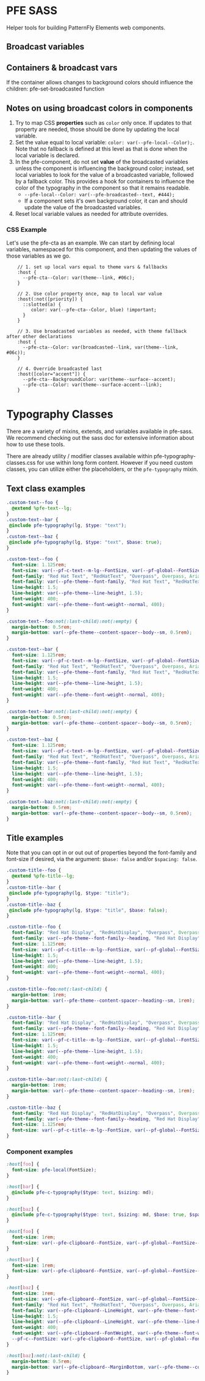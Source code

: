 # PFE SASS

Helper tools for building PatternFly Elements web components.


## Broadcast variables

## Containers & broadcast vars

If the container allows changes to  background colors should influence the children:  pfe-set-broadcasted function

## Notes on using broadcast colors in components

1. Try to map CSS __properties__ such as `color` only once. If updates to that property are needed, those should be done by updating the local variable.
2. Set the value equal to local variable:  `color: var(--pfe-local--Color);`.  Note that no fallback is defined at this level as that is done when the local variable is declared.
3. In the pfe-component, do not set __value__ of the broadcasted variables unless the component is influencing the background color; instead, set local variables to look for the value of a broadcasted variable, followed by a fallback color.  This provides a hook for containers to influence the color of the typography in the component so that it remains readable.
    * `--pfe-local--Color: var(--pfe-broadcasted--text, #444);`
    * If a component sets it's own background color, it can and should update the value of the broadcasted variables.
4. Reset local variable values as needed for attribute overrides.


### CSS Example

Let's use the pfe-cta as an example. We can start by defining local variables, namespaced for this component, and then updating the values of those variables as we go.

```
    // 1. set up local vars equal to theme vars & fallbacks
    :host {
      --pfe-cta--Color: var(theme--link, #06c);
    }

    // 2. Use color property once, map to local var value
    :host(:not([priority]) {
      ::slotted(a) {
         color: var(--pfe-cta--Color, blue) !important;
      }
    }

    // 3. Use broadcasted variables as needed, with theme fallback after other declarations
    :host {
      --pfe-cta--Color: var(broadcasted--link, var(theme--link, #06c));
    }

    // 4. Override broadcasted last
    :host([color="accent"]) {
      --pfe-cta--BackgroundColor: var(theme--surface--accent);
      --pfe-cta--Color: var(theme--surface-accent--link);
    }
```



# Typography Classes

There are a variety of mixins, extends, and variables available in pfe-sass. We recommend checking out the sass doc for extensive information about how to use these tools.

There are already utility / modifier classes available within pfe-typography-classes.css for use within long form content. However if you need custom classes, you can utilize either the placeholders, or the `pfe-typography` mixin.

## Text class examples

```scss
.custom-text--foo {
  @extend %pfe-text--lg;
}
.custom-text--bar {
 @include pfe-typography(lg, $type: "text");
}
.custom-text--baz {
 @include pfe-typography(lg, $type: "text", $base: true);
}

```


```css
.custom-text--foo {
  font-size: 1.125rem;
  font-size: var(--pf-c-text--m-lg--FontSize, var(--pf-global--FontSize--lg, 1.125rem));
  font-family: "Red Hat Text", "RedHatText", "Overpass", Overpass, Arial, sans-serif;
  font-family: var(--pfe-theme--font-family, "Red Hat Text", "RedHatText", "Overpass", Overpass, Arial, sans-serif);
  line-height: 1.5;
  line-height: var(--pfe-theme--line-height, 1.5);
  font-weight: 400;
  font-weight: var(--pfe-theme--font-weight--normal, 400);
}

.custom-text--foo:not(:last-child):not(:empty) {
  margin-bottom: 0.5rem;
  margin-bottom: var(--pfe-theme--content-spacer--body--sm, 0.5rem);
}

.custom-text--bar {
  font-size: 1.125rem;
  font-size: var(--pf-c-text--m-lg--FontSize, var(--pf-global--FontSize--lg, 1.125rem));
  font-family: "Red Hat Text", "RedHatText", "Overpass", Overpass, Arial, sans-serif;
  font-family: var(--pfe-theme--font-family, "Red Hat Text", "RedHatText", "Overpass", Overpass, Arial, sans-serif);
  line-height: 1.5;
  line-height: var(--pfe-theme--line-height, 1.5);
  font-weight: 400;
  font-weight: var(--pfe-theme--font-weight--normal, 400);
}

.custom-text--bar:not(:last-child):not(:empty) {
  margin-bottom: 0.5rem;
  margin-bottom: var(--pfe-theme--content-spacer--body--sm, 0.5rem);
}

.custom-text--baz {
  font-size: 1.125rem;
  font-size: var(--pf-c-text--m-lg--FontSize, var(--pf-global--FontSize--lg, 1.125rem));
  font-family: "Red Hat Text", "RedHatText", "Overpass", Overpass, Arial, sans-serif;
  font-family: var(--pfe-theme--font-family, "Red Hat Text", "RedHatText", "Overpass", Overpass, Arial, sans-serif);
  line-height: 1.5;
  line-height: var(--pfe-theme--line-height, 1.5);
  font-weight: 400;
  font-weight: var(--pfe-theme--font-weight--normal, 400);
}

.custom-text--baz:not(:last-child):not(:empty) {
  margin-bottom: 0.5rem;
  margin-bottom: var(--pfe-theme--content-spacer--body--sm, 0.5rem);
}
```

## Title examples

Note that you can opt in or out out of properties beyond the font-family and font-size if desired, via the argument: `$base: false` and/or `$spacing: false`.

```scss
.custom-title--foo {
  @extend %pfe-title--lg;
}
.custom-title--bar {
 @include pfe-typography(lg, $type: "title");
}
.custom-title--baz {
 @include pfe-typography(lg, $type: "title", $base: false);
}
```

```css
.custom-title--foo {
  font-family: "Red Hat Display", "RedHatDisplay", "Overpass", Overpass, Arial, sans-serif;
  font-family: var(--pfe-theme--font-family--heading, "Red Hat Display", "RedHatDisplay", "Overpass", Overpass, Arial, sans-serif);
  font-size: 1.125rem;
  font-size: var(--pf-c-title--m-lg--FontSize, var(--pf-global--FontSize--lg, 1.125rem));
  line-height: 1.5;
  line-height: var(--pfe-theme--line-height, 1.5);
  font-weight: 400;
  font-weight: var(--pfe-theme--font-weight--normal, 400);
}

.custom-title--foo:not(:last-child) {
  margin-bottom: 1rem;
  margin-bottom: var(--pfe-theme--content-spacer--heading--sm, 1rem);
}

.custom-title--bar {
  font-family: "Red Hat Display", "RedHatDisplay", "Overpass", Overpass, Arial, sans-serif;
  font-family: var(--pfe-theme--font-family--heading, "Red Hat Display", "RedHatDisplay", "Overpass", Overpass, Arial, sans-serif);
  font-size: 1.125rem;
  font-size: var(--pf-c-title--m-lg--FontSize, var(--pf-global--FontSize--lg, 1.125rem));
  line-height: 1.5;
  line-height: var(--pfe-theme--line-height, 1.5);
  font-weight: 400;
  font-weight: var(--pfe-theme--font-weight--normal, 400);
}

.custom-title--bar:not(:last-child) {
  margin-bottom: 1rem;
  margin-bottom: var(--pfe-theme--content-spacer--heading--sm, 1rem);
}

.custom-title--baz {
  font-family: "Red Hat Display", "RedHatDisplay", "Overpass", Overpass, Arial, sans-serif;
  font-family: var(--pfe-theme--font-family--heading, "Red Hat Display", "RedHatDisplay", "Overpass", Overpass, Arial, sans-serif);
  font-size: 1.125rem;
  font-size: var(--pf-c-title--m-lg--FontSize, var(--pf-global--FontSize--lg, 1.125rem));
}

```

### Component examples

```scss
:host[foo] {
  font-size: pfe-local(FontSize);
}

:host[bar] {
  @include pfe-c-typography($type: text, $sizing: md);
}

:host[baz] {
  @include pfe-c-typography($type: text, $sizing: md, $base: true, $spacing: true, $light-dom-heading:true);
}

```

```css
:host[foo] {
  font-size: 1rem;
  font-size: var(--pfe-clipboard--FontSize, var(--pf-global--FontSize--md, 1rem));
}

:host[bar] {
  font-size: 1rem;
  font-size: var(--pfe-clipboard--FontSize, var(--pf-global--FontSize--md, 1rem));
}

:host[baz] {
  font-size: 1rem;
  font-size: var(--pfe-clipboard--FontSize, var(--pf-global--FontSize--md, 1rem));
  font-family: "Red Hat Text", "RedHatText", "Overpass", Overpass, Arial, sans-serif;
  font-family: var(--pfe-clipboard--LineHeight, var(--pfe-theme--font-family, "Red Hat Text", "RedHatText", "Overpass", Overpass, Arial, sans-serif));
  line-height: 1.5;
  line-height: var(--pfe-clipboard--LineHeight, var(--pfe-theme--line-height, 1.5));
  font-weight: 400;
  font-weight: var(--pfe-clipboard--FontWeight, var(--pfe-theme--font-weight--normal, 400));
  --pf-c--FontSize: var(--pfe-clipboard--FontSize, var(--pf-global--FontSize--md, 1rem));
}

:host[baz]:not(:last-child) {
  margin-bottom: 0.5rem;
  margin-bottom: var(--pfe-clipboard--MarginBottom, var(--pfe-theme--content-spacer--body--sm, 0.5rem));
}
```
